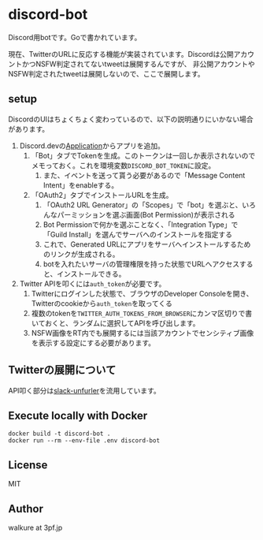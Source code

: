 # discord-bot

Discord用botです。Goで書かれています。

現在、TwitterのURLに反応する機能が実装されています。Discordは公開アカウントかつNSFW判定されてないtweetは展開するんですが、
非公開アカウントやNSFW判定されたtweetは展開しないので、ここで展開します。

## setup

DiscordのUIはちょくちょく変わっているので、以下の説明通りにいかない場合があります。

1. Discord.devの[Application](https://discord.com/developers/applications)からアプリを追加。
   1. 「Bot」タブでTokenを生成。このトークンは一回しか表示されないのでメモっておく。これを環境変数`DISCORD_BOT_TOKEN`に設定。
      1. また、イベントを送って貰う必要があるので「Message Content Intent」をenableする。
   2. 「OAuth2」タブでインストールURLを生成。
      1. 「OAuth2 URL Generator」の「Scopes」で「bot」を選ぶと、いろんなパーミッションを選ぶ画面(Bot Permission)が表示される
      2. Bot Permissionで何かを選ぶことなく、「Integration Type」で「Guild Install」を選んでサーバへのインストールを指定する
      3. これで、Generated URLにアプリをサーバへインストールするためのリンクが生成される。
      4. botを入れたいサーバの管理権限を持った状態でURLへアクセスすると、インストールできる。
2. Twitter APIを叩くには`auth_token`が必要です。
   1. Twitterにログインした状態で、ブラウザのDeveloper Consoleを開き、Twitterのcookieから`auth_token`を取ってくる
   2. 複数のtokenを`TWITTER_AUTH_TOKENS_FROM_BROWSER`にカンマ区切りで書いておくと、ランダムに選択してAPIを呼び出します。
   3. NSFW画像をRT内でも展開するには当該アカウントでセンシティブ画像を表示する設定にする必要があります。

## Twitterの展開について

API叩く部分は[slack-unfurler](https://github.com/walkure/slack-unfurler)を流用しています。

## Execute locally with Docker

```batch
docker build -t discord-bot .
docker run --rm --env-file .env discord-bot
```

## License

MIT

## Author

walkure at 3pf.jp
